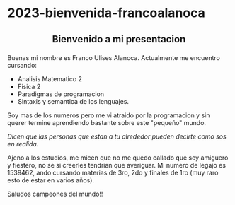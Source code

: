 # 2023-bienvenida-francoalanoca

## <p align='center'>Bienvenido a mi presentacion </p> ##

Buenas mi nombre es Franco Ulises Alanoca.
Actualmente me encuentro cursando: 
- Analisis Matematico 2
- Fisica 2
- Paradigmas de programacion
- Sintaxis y semantica de los lenguajes.

Soy mas de los numeros pero me vi atraido por la programacion y sin querer termine aprendiendo bastante sobre este "pequeño" mundo.

_Dicen que las personas que estan a tu alrededor pueden decirte como sos en realida._

Ajeno a los estudios, me micen que no me quedo callado que soy amiguero y fiestero, no se si creerles tendrian que averiguar.
Mi numero de legajo es 1539462, ando cursando materias de 3ro, 2do y finales de 1ro (muy raro esto de estar en varios años).

<p>Saludos campeones del mundo!!</p>

